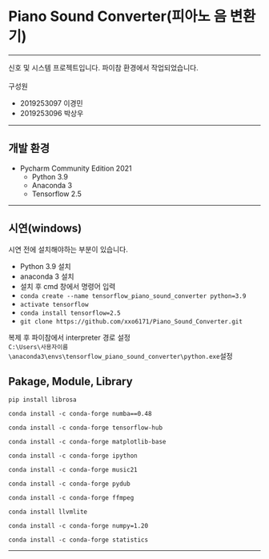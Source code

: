 # Piano Sound Converter(피아노 음 변환기)
- --
신호 및 시스템 프로젝트입니다. 파이참 환경에서 작업되었습니다.<br/><br/>
구성원
* 2019253097 이경민
* 2019253096 박상우
- --
## 개발 환경
* Pycharm Community Edition 2021
    * Python 3.9
    * Anaconda 3
    * Tensorflow 2.5
- --
## 시연(windows)
시연 전에 설치해야하는 부분이 있습니다.<br/>
* Python 3.9 설치
* anaconda 3 설치
* 설치 후 cmd 창에서 명령어 입력
* ```conda create --name tensorflow_piano_sound_converter python=3.9```
* ```activate tensorflow```
* ```conda install tensorflow=2.5```
* ```git clone https://github.com/xxo6171/Piano_Sound_Converter.git```

복제 후 파이참에서 interpreter 경로 설정<br/>
```C:\Users\사용자이름\anaconda3\envs\tensorflow_piano_sound_converter\python.exe```설정
## Pakage, Module, Library
```
pip install librosa

conda install -c conda-forge numba==0.48

conda install -c conda-forge tensorflow-hub

conda install -c conda-forge matplotlib-base

conda install -c conda-forge ipython

conda install -c conda-forge music21

conda install -c conda-forge pydub

conda install -c conda-forge ffmpeg

conda install llvmlite

conda install -c conda-forge numpy=1.20

conda install -c conda-forge statistics
```

- --




